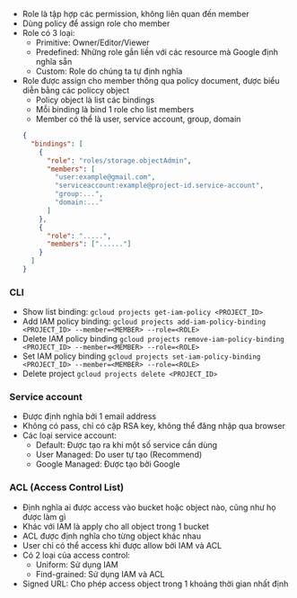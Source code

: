 * Role là tập hợp các permission, không liên quan đến member
* Dùng policy để assign role cho member
* Role có 3 loại:
  * Primitive: Owner/Editor/Viewer
  * Predefined: Những role gắn liền với các resource mà Google định nghĩa sẵn
  * Custom: Role do chúng ta tự định nghĩa
* Role được assign cho member thông qua policy document, được biểu diễn bằng các policcy object
  * Policy object là list các bindings
  * Mỗi binding là bind 1 role cho list members
  * Member có thể là user, service account, group, domain
  ```json
  {
    "bindings": [
      {
        "role": "roles/storage.objectAdmin",
        "members": [
          "user:example@gmail.com",
          "serviceaccount:example@project-id.service-account",
          "group:...",
          "domain:..."
        ]
      },
      {
        "role": ".....",
        "members": ["......"]
      }
    ]
  }
  ```

### CLI
* Show list binding: `gcloud projects get-iam-policy <PROJECT_ID>`
* Add IAM policy binding: `gcloud projects add-iam-policy-binding <PROJECT_ID> --member=<MEMBER> --role=<ROLE>`
* Delete IAM policy binding `gcloud projects remove-iam-policy-binding <PROJECT_ID> --member=<MEMBER> --role=<ROLE>`
* Set IAM policy binding `gcloud projects set-iam-policy-binding <PROJECT_ID> --member=<MEMBER> --role=<ROLE>`
* Delete project `gcloud projects delete <PROJECT_ID>`

### Service account
* Được định nghĩa bởi 1 email address
* Không có pass, chỉ có cặp RSA key, không thể đăng nhập qua browser
* Các loại service account:
  * Default: Được tạo ra khi một số service cần dùng
  * User Managed: Do user tự tạo (Recommend)
  * Google Managed: Được tạo bởi Google

### ACL (Access Control List)
* Định nghĩa ai được access vào bucket hoặc object nào, cũng như họ được làm gì
* Khác với IAM là apply cho all object trong 1 bucket
* ACL được định nghĩa cho từng object khác nhau
* User chỉ có thể access khi được allow bởi IAM và ACL
* Có 2 loại của access control:
  * Uniform: Sử dụng IAM
  * Find-grained: Sử dụng IAM và ACL
* Signed URL: Cho phép access object trong 1 khoảng thời gian nhất định
